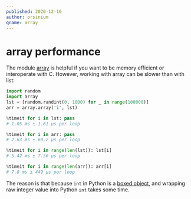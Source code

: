 ```yaml
---
published: 2020-12-10
author: orsinium
qname: array
---
```


# array performance

The module [array](https://t.me/pythonetc/124) is helpful if you want to be memory efficient or interoperate with C. However, working with array can be slower than with list:

```python
import random
import array
lst = [random.randint(0, 1000) for _ in range(100000)]
arr = array.array('i', lst)

%timeit for i in lst: pass
# 1.05 ms ± 1.61 µs per loop

%timeit for i in arr: pass
# 2.63 ms ± 60.2 µs per loop

%timeit for i in range(len(lst)): lst[i]
# 5.42 ms ± 7.56 µs per loop

%timeit for i in range(len(arr)): arr[i]
# 7.8 ms ± 449 µs per loop
```

The reason is that because `int` in Python is a [boxed object](https://en.wikipedia.org/wiki/Object_type#Boxing), and wrapping raw integer value into Python `int` takes some time.
